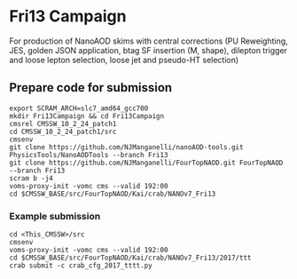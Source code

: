 # Fri13 Campaign
For production of NanoAOD skims with central corrections (PU Reweighting, JES, golden JSON application, btag SF insertion (M, shape), dilepton trigger and loose lepton selection, loose jet and pseudo-HT selection)

## Prepare code for submission
~~~~~~~~~~~~~{sh}
export SCRAM_ARCH=slc7_amd64_gcc700
mkdir Fri13Campaign && cd Fri13Campaign
cmsrel CMSSW_10_2_24_patch1
cd CMSSW_10_2_24_patch1/src
cmsenv
git clone https://github.com/NJManganelli/nanoAOD-tools.git PhysicsTools/NanoAODTools --branch Fri13
git clone https://github.com/NJManganelli/FourTopNAOD.git FourTopNAOD --branch Fri13
scram b -j4
voms-proxy-init -vomc cms --valid 192:00
cd $CMSSW_BASE/src/FourTopNAOD/Kai/crab/NANOv7_Fri13
~~~~~~~~~~~~~
### Example submission
~~~~~~~~~~~~~{sh}
cd <This_CMSSW>/src
cmsenv
voms-proxy-init -vomc cms --valid 192:00
cd $CMSSW_BASE/src/FourTopNAOD/Kai/crab/NANOv7_Fri13/2017/ttt
crab submit -c crab_cfg_2017_tttt.py
~~~~~~~~~~~~~
